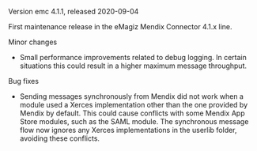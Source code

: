 Version emc 4.1.1, released 2020-09-04

First maintenance release in the eMagiz Mendix Connector 4.1.x line.

Minor changes
- Small performance improvements related to debug logging. In certain situations this could result in a higher maximum message throughput.

Bug fixes
- Sending messages synchronously from Mendix did not work when a module used a Xerces implementation other than the one provided by Mendix by default. This could cause conflicts with some Mendix App Store modules, such as the SAML module. The synchronous message flow now ignores any Xerces implementations in the userlib folder, avoiding these conflicts.